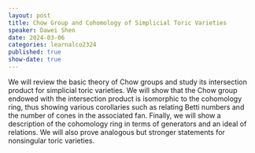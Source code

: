 ```yaml
---
layout: post
title: Chow Group and Cohomology of Simplicial Toric Varieties
speaker: Dawei Shen
date: 2024-03-06
categories: learnalco2324
published: true
show-date: true
---
```

We will review the basic theory of Chow groups and study its intersection product for simplicial toric varieties. We will show that the Chow group endowed with the intersection product is isomorphic to the cohomology ring, thus showing various corollaries such as relating Betti numbers and the number of cones in the associated fan. Finally, we will show a description of the cohomology ring in terms of generators and an ideal of relations. We will also prove analogous but stronger statements for nonsingular toric varieties.
